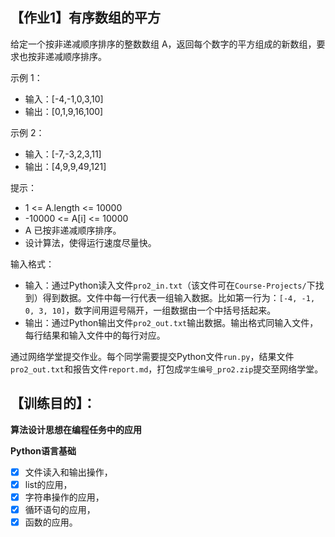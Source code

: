 ## 【作业1】有序数组的平方

给定一个按非递减顺序排序的整数数组 A，返回每个数字的平方组成的新数组，要求也按非递减顺序排序。

示例 1：

- 输入：[-4,-1,0,3,10]
- 输出：[0,1,9,16,100]

示例 2：

- 输入：[-7,-3,2,3,11]
- 输出：[4,9,9,49,121]

提示：

- 1 <= A.length <= 10000
- -10000 <= A[i] <= 10000
- A 已按非递减顺序排序。
- 设计算法，使得运行速度尽量快。

输入格式：

- 输入：通过Python读入文件`pro2_in.txt`（该文件可在`Course-Projects/`下找到）得到数据。文件中每一行代表一组输入数据。比如第一行为：`[-4, -1, 0, 3, 10]`，数字间用逗号隔开，一组数据由一个中括号括起来。
- 输出：通过Python输出文件`pro2_out.txt`输出数据。输出格式同输入文件，每行结果和输入文件中的每行对应。

通过网络学堂提交作业。每个同学需要提交Python文件`run.py`，结果文件`pro2_out.txt`和报告文件`report.md`，打包成`学生编号_pro2.zip`提交至网络学堂。

## 【训练目的】：
 **算法设计思想在编程任务中的应用**
 
 **Python语言基础**
 
- [x] 文件读入和输出操作，
- [x] list的应用，
- [x] 字符串操作的应用，
- [x] 循环语句的应用，
- [x] 函数的应用。
